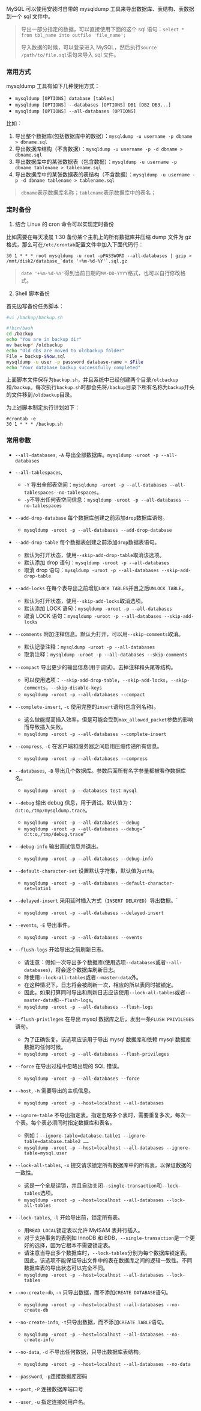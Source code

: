 MySQL 可以使用安装时自带的 mysqldump 工具来导出数据库、表结构、表数据到一个 sql 文件中。

> 导出一部分指定的数据，可以直接使用下面的这个 sql 语句：`select * from tbl_name into outfile 'file_name';`
> 
> 导入数据的时候，可以登录进入 MySQL，然后执行`source /path/to/file.sql`语句来导入 sql 文件。

### 常用方式
mysqldump 工具有如下几种使用方式：

- `mysqldump [OPTIONS] database [tables]`
- `mysqldump [OPTIONS] --databases [OPTIONS] DB1 [DB2 DB3...]`
- `mysqldump [OPTIONS] --all-databases [OPTIONS]`

比如：

1. 导出整个数据库(包括数据库中的数据）：`mysqldump -u username -p dbname > dbname.sql`
2. 导出数据库结构（不含数据）：`mysqldump -u username -p -d dbname > dbname.sql`
3. 导出数据库中的某张数据表（包含数据）：`mysqldump -u username -p dbname tablename > tablename.sql`
4. 导出数据库中的某张数据表的表结构（不含数据）：`mysqldump -u username -p -d dbname tablename > tablename.sql`

> `dbname`表示数据库名称；`tablename`表示数据库中的表名；


### 定时备份
1. 结合 Linux 的 cron 命令可以实现定时备份

比如需要在每天凌晨 1:30 备份某个主机上的所有数据库并压缩 dump 文件为 gz 格式，那么可在`/etc/crontab`配置文件中加入下面代码行：

```
30 1 * * * root mysqldump -u root -pPASSWORD --all-databases | gzip > /mnt/disk2/database_`date '+%m-%d-%Y'`.sql.gz
```

> `date '+%m-%d-%Y'`得到当前日期的`MM-DD-YYYY`格式，也可以自行修改格式。

2. Shell 脚本备份

首先边写备份任务脚本：

```sh
#vi /backup/backup.sh

#!bin/bash
cd /backup
echo "You are in backup dir"
mv backup* /oldbackup
echo "Old dbs are moved to oldbackup folder"
File = backup-$Now.sql
mysqldump -u user -p password database-name > $File
echo "Your database backup successfully completed"
```

上面脚本文件保存为`backup.sh`，并且系统中已经创建两个目录`/olcbackup`和`/backup`。每次执行`backup.sh`时都会先将`/backup`目录下所有名称为`backup`开头的文件移到`/oldbackup`目录。

为上述脚本制定执行计划如下：

```
#crontab -e
30 1 * * * /backup.sh
```


### 常用参数
- `--all-databases`, `-A` 导出全部数据库。`mysqldump -uroot -p --all-databases`

- `--all-tablespaces`, 
    - `-Y` 导出全部表空间：`mysqldump -uroot -p --all-databases --all-tablespaces--no-tablespaces`。
    - `-y`不导出任何表空间信息：`mysqldump -uroot -p --all-databases --no-tablespaces`

- `--add-drop-database` 每个数据库创建之前添加`drop`数据库语句。
    - `mysqldump -uroot -p --all-databases --add-drop-database`

- `--add-drop-table` 每个数据表创建之前添加`drop`数据表语句。
    - 默认为打开状态，使用`--skip-add-drop-table`取消该选项。
    - 默认添加 drop 语句：`mysqldump -uroot -p --all-databases`
    - 取消 drop 语句：`mysqldump -uroot -p --all-databases --skip-add-drop-table`

- `--add-locks` 在每个表导出之前增加`LOCK TABLES`并且之后`UNLOCK TABLE`。
    - 默认为打开状态，使用`--skip-add-locks`取消选项。
    - 默认添加 LOCK 语句：`mysqldump -uroot -p --all-databases`
    - 取消 LOCK 语句：`mysqldump -uroot -p --all-databases --skip-add-locks`

- `--comments` 附加注释信息。默认为打开，可以用`--skip-comments`取消。
    - 默认记录注释：`mysqldump -uroot -p --all-databases`
    - 取消注释：`mysqldump -uroot -p --all-databases --skip-comments`

- `--compact` 导出更少的输出信息(用于调试)。去掉注释和头尾等结构。
    - 可以使用选项：`--skip-add-drop-table`，`--skip-add-locks`，`--skip-comments`，`--skip-disable-keys`
    - `mysqldump -uroot -p --all-databases --compact`

- `--complete-insert`, `-c` 使用完整的`insert`语句(包含列名称)。
    - 这么做能提高插入效率，但是可能会受到`max_allowed_packet`参数的影响而导致插入失败。
    - `mysqldump -uroot -p --all-databases --complete-insert`

- `--compress`, `-C` 在客户端和服务器之间启用压缩传递所有信息。
    - `mysqldump -uroot -p --all-databases --compress`

- `--databases`, `-B` 导出几个数据库。参数后面所有名字参量都被看作数据库名。
    - `mysqldump -uroot -p --databases test mysql`

- `--debug` 输出 debug 信息，用于调试。默认值为：`d:t:o,/tmp/mysqldump.trace`。
    - `mysqldump -uroot -p --all-databases --debug`
    - `mysqldump -uroot -p --all-databases --debug=” d:t:o,/tmp/debug.trace”`

- `--debug-info` 输出调试信息并退出。
    - `mysqldump -uroot -p --all-databases --debug-info`

- `--default-character-set` 设置默认字符集，默认值为`utf8`。
    - `mysqldump -uroot -p --all-databases --default-character-set=latin1`

- `--delayed-insert` 采用延时插入方式（`INSERT DELAYED`）导出数据。`
    - `mysqldump -uroot -p --all-databases --delayed-insert`

- `--events`, `-E` 导出事件。
    - `mysqldump -uroot -p --all-databases --events`

- `--flush-logs` 开始导出之前刷新日志。
    - 请注意：假如一次导出多个数据库(使用选项`--databases`或者`--all-databases`)，将会逐个数据库刷新日志。
    - 除使用`--lock-all-tables`或者`--master-data`外。
    - 在这种情况下，日志将会被刷新一次，相应的所以表同时被锁定。
    - 因此，如果打算同时导出和刷新日志应该使用`--lock-all-tables`或者`--master-data`和`--flush-logs`。
    - `mysqldump -uroot -p --all-databases --flush-logs`

- `--flush-privileges` 在导出 mysql 数据库之后，发出一条`FLUSH PRIVILEGES `语句。
    - 为了正确恢复，该选项应该用于导出 mysql 数据库和依赖 mysql 数据库数据的任何时候。
    - `mysqldump -uroot -p --all-databases --flush-privileges`

- `--force` 在导出过程中忽略出现的 SQL 错误。
    - `mysqldump -uroot -p --all-databases --force`

- `--host`, `-h` 需要导出的主机信息。
    - `mysqldump -uroot -p --host=localhost --all-databases`

- `--ignore-table` 不导出指定表。指定忽略多个表时，需要重复多次，每次一个表。每个表必须同时指定数据库和表名。
    - 例如：`--ignore-table=database.table1 --ignore-table=database.table2 ……`
    - `mysqldump -uroot -p --host=localhost --all-databases --ignore-table=mysql.user`

- `--lock-all-tables`, `-x` 提交请求锁定所有数据库中的所有表，以保证数据的一致性。
    - 这是一个全局读锁，并且自动关闭`--single-transaction`和`--lock-tables`选项。
    - `mysqldump -uroot -p --host=localhost --all-databases --lock-all-tables`

- `--lock-tables`, `-l` 开始导出前，锁定所有表。
    - 用`READ LOCAL`锁定表以允许 MyISAM 表并行插入。
    - 对于支持事务的表例如 InnoDB 和 BDB，`--single-transaction`是一个更好的选择，因为它根本不需要锁定表。
    - 请注意当导出多个数据库时，`--lock-tables`分别为每个数据库锁定表。因此，该选项不能保证导出文件中的表在数据库之间的逻辑一致性。不同数据库表的导出状态可以完全不同。
    - `mysqldump -uroot -p --host=localhost --all-databases --lock-tables`

- `--no-create-db`, `-n` 只导出数据，而不添加`CREATE DATABASE`语句。
    - `mysqldump -uroot -p --host=localhost --all-databases --no-create-db`

- `--no-create-info`, `-t`只导出数据，而不添加`CREATE TABLE`语句。
    - `mysqldump -uroot -p --host=localhost --all-databases --no-create-info`

- `--no-data`, `-d` 不导出任何数据，只导出数据库表结构。
    - `mysqldump -uroot -p --host=localhost --all-databases --no-data`

- `--password`, `-p`连接数据库密码

- `--port`, `-P` 连接数据库端口号

- `--user`, `-u` 指定连接的用户名。


